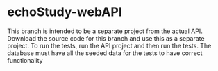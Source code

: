 # echoStudy-webAPI

This branch is intended to be a separate project from the actual API.
Download the source code for this branch and use this as a separate project.
To run the tests, run the API project and then run the tests.
The database must have all the seeded data for the tests to have correct functionality
